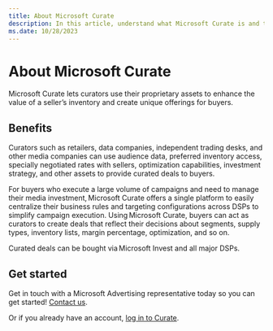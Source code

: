 ```yaml
---
title: About Microsoft Curate
description: In this article, understand what Microsoft Curate is and the benefits of using it.
ms.date: 10/28/2023
---
```


# About Microsoft Curate

Microsoft Curate lets curators use their proprietary assets to enhance the value of a seller’s inventory and create unique offerings for buyers.

## Benefits

Curators such as retailers, data companies, independent trading desks, and other media companies can use audience data, preferred  inventory access, specially negotiated rates with sellers, optimization capabilities, investment strategy, and other assets to provide curated deals to buyers.

For buyers who execute a large volume of campaigns and need to manage their media investment, Microsoft Curate offers a single platform to easily centralize their business rules and targeting configurations across DSPs to simplify campaign execution. Using Microsoft Curate, buyers can act as curators to create deals that reflect their decisions about segments, supply types, inventory lists, margin percentage, optimization, and so on.

Curated deals can be bought via Microsoft Invest and all major DSPs.

## Get started

Get in touch with a Microsoft Advertising representative today so you can get started! [Contact us](https://about.ads.microsoft.com/en-us/solutions/xandr/contact-xandr).

Or if you already have an account, [log in to Curate](https://curate.xandr.com/login).
